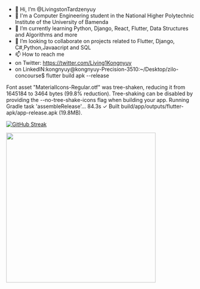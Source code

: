 - 👋  Hi, I’m @LivingstonTardzenyuy
- 👀 I'm a Computer Engineering student in the National Higher Polytechnic Institute of the University of Bamenda
- 🌱 I’m currently learning Python, Django, React, Flutter, Data Structures and Algorithms and more
- 💞️ I’m looking to collaborate on projects related to Flutter, Django, C#,Python,Javaacript and SQL
- 📫 How to reach me 
- on Twitter: https://twitter.com/Living1Kongnyuy
- on LinkedIN:kongnyuy@kongnyuy-Precision-3510:~/Desktop/zilo-concourse$ flutter build apk --release

Font asset "MaterialIcons-Regular.otf" was tree-shaken, reducing it from 1645184 to 3464 bytes (99.8% reduction). Tree-shaking can be disabled by providing the --no-tree-shake-icons flag when building your app.
Running Gradle task 'assembleRelease'...                           84.3s
✓  Built build/app/outputs/flutter-apk/app-release.apk (19.8MB).

[![GitHub Streak](https://github-readme-streak-stats.herokuapp.com?user=LivingstonTardzenyuy&theme=gruvbox_duo&hide_border=true&date_format=j%20M%5B%20Y%5D)](https://git.io/streak-stats)

<img src="https://github-readme-stats.vercel.app/api?username=LivingstonTardzenyuy&show_icons=true&theme=gruvbox_duo" width="400">
<!---
LivingstonTardzenyuy/LivingstonTardzenyuy is a ✨ special ✨ repository because its `README.md` (this file) appears on your GitHub profile.
You can click the Preview link to take a look at your changes.
--->
